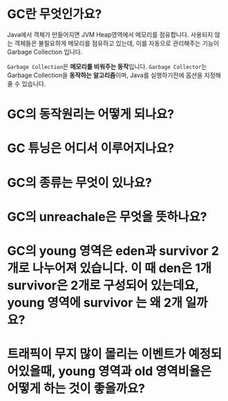 # GC란 무엇인가요?

Java에서 객체가 만들어지면 JVM Heap영역에서 메모리를 점유합니다.
사용되지 않는 객체들은 불필요하게 메모리를 점유하고 있는데, 이를 자동으로 관리해주는 기능이 Garbage Collection 입니다.

`Garbage Collection`은 **메모리를 비워주는 동작**입니다.
`Garbage Collector`는 Garbage Collection을 **동작하는 알고리즘**이며, Java를 실행하기전에 옵션을 지정해줄 수 있습니다.

# GC의 동작원리는 어떻게 되나요?

# GC 튜닝은 어디서 이루어지나요?

# GC의 종류는 무엇이 있나요?

# GC의 unreachale은 무엇을 뜻하나요?

# GC의 young 영역은 eden과 survivor 2개로 나누어져 있습니다. 이 때 den은 1개 survivor은 2개로 구성되어 있는데요, young 영역에 survivor 는 왜 2개 일까요?

# 트래픽이 무지 많이 몰리는 이벤트가 예정되어있을때, young 영역과 old 영역비율은 어떻게 하는 것이 좋을까요?